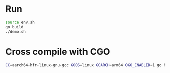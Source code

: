 
# Run

```bash
source env.sh
go build
./demo.sh
```

# Cross compile with CGO

```bash
CC=aarch64-hfr-linux-gnu-gcc GOOS=linux GOARCH=arm64 CGO_ENABLED=1 go build demo.go
```

